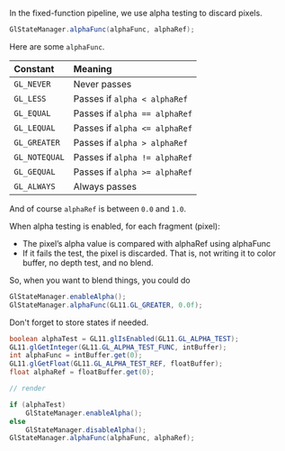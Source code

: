 In the fixed-function pipeline, we use alpha testing to discard pixels.
```java
GlStateManager.alphaFunc(alphaFunc, alphaRef);
```

Here are some `alphaFunc`.

| Constant     | Meaning                        |
|:-------------|:--------------------------------|
| `GL_NEVER`   | Never passes                    |
| `GL_LESS`    | Passes if `alpha < alphaRef`    |
| `GL_EQUAL`   | Passes if `alpha == alphaRef`   |
| `GL_LEQUAL`  | Passes if `alpha <= alphaRef`   |
| `GL_GREATER` | Passes if `alpha > alphaRef`    |
| `GL_NOTEQUAL`| Passes if `alpha != alphaRef`   |
| `GL_GEQUAL`  | Passes if `alpha >= alphaRef`   |
| `GL_ALWAYS`  | Always passes                   |

And of course `alphaRef` is between `0.0` and `1.0`.

When alpha testing is enabled, for each fragment (pixel):
- The pixel’s alpha value is compared with alphaRef using alphaFunc
- If it fails the test, the pixel is discarded. That is, not writing it to color buffer, no depth test, and no blend.

So, when you want to blend things, you could do
```java
GlStateManager.enableAlpha();
GlStateManager.alphaFunc(GL11.GL_GREATER, 0.0f);
```

Don't forget to store states if needed.
```java
boolean alphaTest = GL11.glIsEnabled(GL11.GL_ALPHA_TEST);
GL11.glGetInteger(GL11.GL_ALPHA_TEST_FUNC, intBuffer);
int alphaFunc = intBuffer.get(0);
GL11.glGetFloat(GL11.GL_ALPHA_TEST_REF, floatBuffer);
float alphaRef = floatBuffer.get(0);

// render

if (alphaTest)
    GlStateManager.enableAlpha();
else
    GlStateManager.disableAlpha();
GlStateManager.alphaFunc(alphaFunc, alphaRef);
```